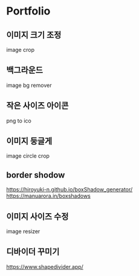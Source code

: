 # Portfolio
## 이미지 크기 조정
image crop
## 백그라운드
image bg remover
## 작은 사이즈 아이콘
png to ico
## 이미지 둥글게
image circle crop
## border shodow
https://hiroyuki-n.github.io/boxShadow_generator/
https://manuarora.in/boxshadows
## 이미지 사이즈 수정
image resizer
## 디바이더 꾸미기
https://www.shapedivider.app/
